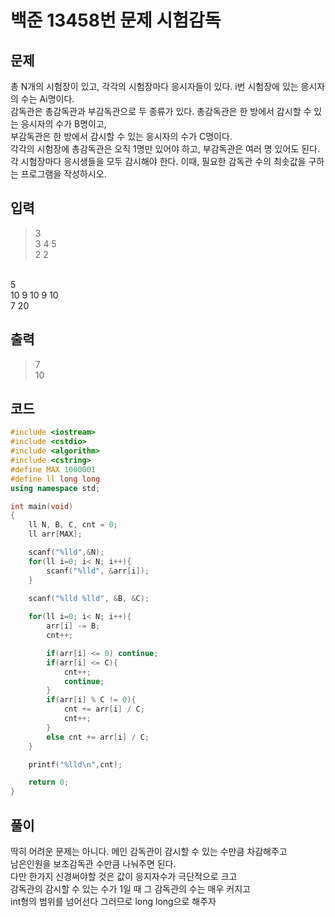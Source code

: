 # 백준 13458번 문제 시험감독

## 문제
총 N개의 시험장이 있고, 각각의 시험장마다 응시자들이 있다. i번 시험장에 있는 응시자의 수는 Ai명이다.</br>
감독관은 총감독관과 부감독관으로 두 종류가 있다. 총감독관은 한 방에서 감시할 수 있는 응시자의 수가 B명이고,</br>
부감독관은 한 방에서 감시할 수 있는 응시자의 수가 C명이다.</br>
각각의 시험장에 총감독관은 오직 1명만 있어야 하고, 부감독관은 여러 명 있어도 된다.</br>
각 시험장마다 응시생들을 모두 감시해야 한다. 이때, 필요한 감독관 수의 최솟값을 구하는 프로그램을 작성하시오.</br>

## 입력
> 3</br>
3 4 5</br>
2 2</br>
</br>
5</br>
10 9 10 9 10</br>
7 20</br>

## 출력
> 7</br>
10</br>

## 코드
```c++
#include <iostream>
#include <cstdio>
#include <algorithm>
#include <cstring>
#define MAX 1000001
#define ll long long
using namespace std;

int main(void)
{
    ll N, B, C, cnt = 0;
    ll arr[MAX];

    scanf("%lld",&N);
    for(ll i=0; i< N; i++){
        scanf("%lld", &arr[i]);
    }
    
    scanf("%lld %lld", &B, &C);

    for(ll i=0; i< N; i++){
        arr[i] -= B;
        cnt++;

        if(arr[i] <= 0) continue;
        if(arr[i] <= C){
            cnt++;
            continue;
        }
        if(arr[i] % C != 0){
            cnt += arr[i] / C;
            cnt++;
        }
        else cnt += arr[i] / C;
    }

    printf("%lld\n",cnt); 

    return 0;
}
```
## 풀이
딱히 어려운 문제는 아니다. 메인 감독관이 감시할 수 있는 수만큼 차감해주고 </br>
남은인원을 보조감독관 수만큼 나눠주면 된다. </br>
다만 한가지 신경써야할 것은 값이 응지자수가 극단적으로 크고 </br>
감독관의 감시할 수 있는 수가 1일 때 그 감독관의 수는 매우 커지고 </br>
int형의 범위를 넘어선다 그러므로 long long으로 해주자 </br>
